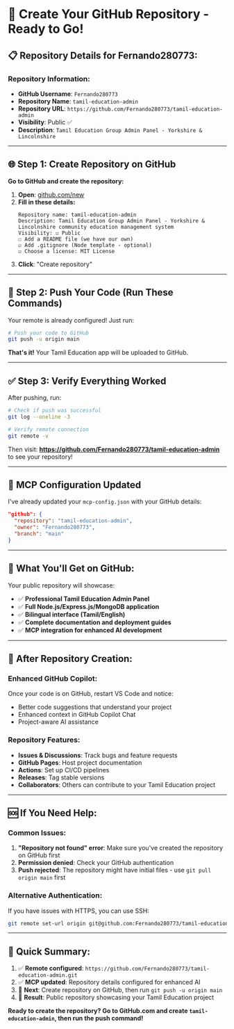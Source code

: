 # 🎯 **Create Your GitHub Repository - Ready to Go!**

## 📋 **Repository Details for Fernando280773:**

### **Repository Information:**
- **GitHub Username**: `Fernando280773`
- **Repository Name**: `tamil-education-admin`
- **Repository URL**: `https://github.com/Fernando280773/tamil-education-admin`
- **Visibility**: Public ✅
- **Description**: `Tamil Education Group Admin Panel - Yorkshire & Lincolnshire`

---

## 🌐 **Step 1: Create Repository on GitHub**

**Go to GitHub and create the repository:**

1. **Open**: [github.com/new](https://github.com/new)
2. **Fill in these details:**
   ```
   Repository name: tamil-education-admin
   Description: Tamil Education Group Admin Panel - Yorkshire & Lincolnshire community education management system
   Visibility: ☑️ Public
   ☐ Add a README file (we have our own)
   ☑️ Add .gitignore (Node template - optional)
   ☑️ Choose a license: MIT License
   ```
3. **Click**: "Create repository"

---

## 🚀 **Step 2: Push Your Code (Run These Commands)**

Your remote is already configured! Just run:

```bash
# Push your code to GitHub
git push -u origin main
```

**That's it!** Your Tamil Education app will be uploaded to GitHub.

---

## ✅ **Step 3: Verify Everything Worked**

After pushing, run:

```bash
# Check if push was successful
git log --oneline -3

# Verify remote connection
git remote -v
```

Then visit: **https://github.com/Fernando280773/tamil-education-admin** to see your repository!

---

## 🔧 **MCP Configuration Updated**

I've already updated your `mcp-config.json` with your GitHub details:
```json
"github": {
  "repository": "tamil-education-admin",
  "owner": "Fernando280773",
  "branch": "main"
}
```

---

## 🎉 **What You'll Get on GitHub:**

Your public repository will showcase:
- ✅ **Professional Tamil Education Admin Panel**
- ✅ **Full Node.js/Express.js/MongoDB application**
- ✅ **Bilingual interface (Tamil/English)**
- ✅ **Complete documentation and deployment guides**
- ✅ **MCP integration for enhanced AI development**

---

## 🌟 **After Repository Creation:**

### **Enhanced GitHub Copilot:**
Once your code is on GitHub, restart VS Code and notice:
- Better code suggestions that understand your project
- Enhanced context in GitHub Copilot Chat
- Project-aware AI assistance

### **Repository Features:**
- **Issues & Discussions**: Track bugs and feature requests
- **GitHub Pages**: Host project documentation
- **Actions**: Set up CI/CD pipelines
- **Releases**: Tag stable versions
- **Collaborators**: Others can contribute to your Tamil Education project

---

## 🆘 **If You Need Help:**

### **Common Issues:**
1. **"Repository not found" error**: Make sure you've created the repository on GitHub first
2. **Permission denied**: Check your GitHub authentication
3. **Push rejected**: The repository might have initial files - use `git pull origin main` first

### **Alternative Authentication:**
If you have issues with HTTPS, you can use SSH:
```bash
git remote set-url origin git@github.com:Fernando280773/tamil-education-admin.git
```

---

## 📝 **Quick Summary:**

1. ✅ **Remote configured**: `https://github.com/Fernando280773/tamil-education-admin.git`
2. ✅ **MCP updated**: Repository details configured for enhanced AI
3. 🔄 **Next**: Create repository on GitHub, then run `git push -u origin main`
4. 🎯 **Result**: Public repository showcasing your Tamil Education project

**Ready to create the repository? Go to GitHub.com and create `tamil-education-admin`, then run the push command!**
